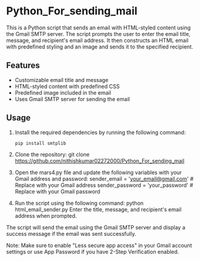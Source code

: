 # Python_For_sending_mail
This is a Python script that sends an email with HTML-styled content using the Gmail SMTP server. The script prompts the user to enter the email title, message, and recipient's email address. It then constructs an HTML email with predefined styling and an image and sends it to the specified recipient.

## Features

- Customizable email title and message
- HTML-styled content with predefined CSS
- Predefined image included in the email
- Uses Gmail SMTP server for sending the email

## Usage

1. Install the required dependencies by running the following command:

   ```shell
   pip install smtplib
   
2. Clone the repository:
git clone https://github.com/nithishkumar02272000/Python_For_sending_mail

3. Open the mars4.py file and update the following variables with your Gmail address and password:
sender_email = 'your_email@gmail.com'  # Replace with your Gmail address
sender_password = 'your_password'  # Replace with your Gmail password

4. Run the script using the following command:
python html_email_sender.py
Enter the title, message, and recipient's email address when prompted.

The script will send the email using the Gmail SMTP server and display a success message if the email was sent successfully.

Note: Make sure to enable "Less secure app access" in your Gmail account settings or use App Password if you have 2-Step Verification enabled.
